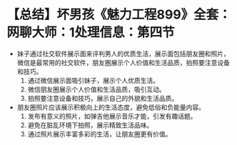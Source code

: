# 【总结】坏男孩《魅力工程899》全套：网聊大师：1处理信息：第四节

-   妹子通过社交软件展示面来评判男人的优质生活，展示面包括朋友圈和照片，微信是最常用的社交软件，朋友圈展示个人价值和生活品质，拍照要注意设备和技巧。
    1.  通过微信展示面吸引妹子，展示个人优质生活。
    2.  微信朋友圈展示个人价值和生活品质，吸引互动。
    3.  拍照要注意设备和技巧，展示自己的外貌和生活品质。
-   朋友圈照片应该展示积极向上的生活态度，避免低俗和负能量内容。
    1.  发布有意义的照片，如弹吉他展示音乐才能，引发有趣话题。
    2.  避免在脏乱环境下拍照，展示精致生活品味。
    3.  通过照片展示丰富多彩的生活，让朋友圈更有价值。